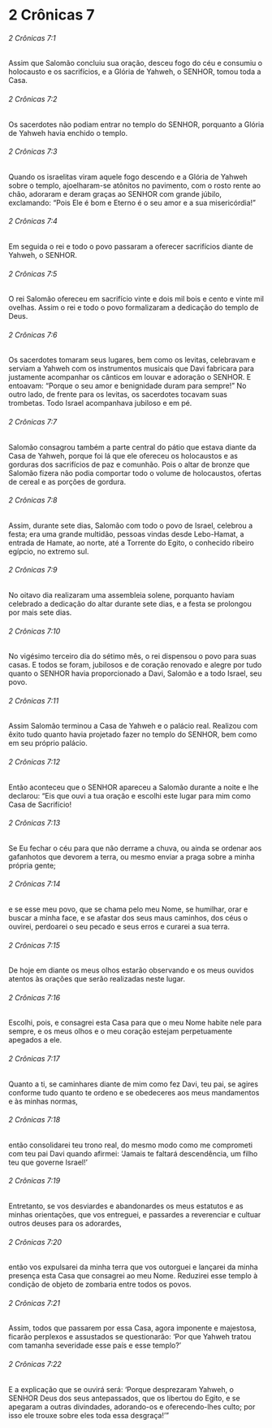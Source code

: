 # 2 Crônicas 7

###### 2 Crônicas 7:1

Assim que Salomão concluiu sua oração, desceu fogo do céu e consumiu o holocausto e os sacrifícios, e a Glória de Yahweh, o SENHOR, tomou toda a Casa.

###### 2 Crônicas 7:2

Os sacerdotes não podiam entrar no templo do SENHOR, porquanto a Glória de Yahweh havia enchido o templo.

###### 2 Crônicas 7:3

Quando os israelitas viram aquele fogo descendo e a Glória de Yahweh sobre o templo, ajoelharam-se atônitos no pavimento, com o rosto rente ao chão, adoraram e deram graças ao SENHOR com grande júbilo, exclamando: “Pois Ele é bom e Eterno é o seu amor e a sua misericórdia!”

###### 2 Crônicas 7:4

Em seguida o rei e todo o povo passaram a oferecer sacrifícios diante de Yahweh, o SENHOR.

###### 2 Crônicas 7:5

O rei Salomão ofereceu em sacrifício vinte e dois mil bois e cento e vinte mil ovelhas. Assim o rei e todo o povo formalizaram a dedicação do templo de Deus.

###### 2 Crônicas 7:6

Os sacerdotes tomaram seus lugares, bem como os levitas, celebravam e serviam a Yahweh com os instrumentos musicais que Davi fabricara para justamente acompanhar os cânticos em louvar e adoração o SENHOR. E entoavam: “Porque o seu amor e benignidade duram para sempre!” No outro lado, de frente para os levitas, os sacerdotes tocavam suas trombetas. Todo Israel acompanhava jubiloso e em pé.

###### 2 Crônicas 7:7

Salomão consagrou também a parte central do pátio que estava diante da Casa de Yahweh, porque foi lá que ele ofereceu os holocaustos e as gorduras dos sacrifícios de paz e comunhão. Pois o altar de bronze que Salomão fizera não podia comportar todo o volume de holocaustos, ofertas de cereal e as porções de gordura.

###### 2 Crônicas 7:8

Assim, durante sete dias, Salomão com todo o povo de Israel, celebrou a festa; era uma grande multidão, pessoas vindas desde Lebo-Hamat, a entrada de Hamate, ao norte, até a Torrente do Egito, o conhecido ribeiro egípcio, no extremo sul.

###### 2 Crônicas 7:9

No oitavo dia realizaram uma assembleia solene, porquanto haviam celebrado a dedicação do altar durante sete dias, e a festa se prolongou por mais sete dias.

###### 2 Crônicas 7:10

No vigésimo terceiro dia do sétimo mês, o rei dispensou o povo para suas casas. E todos se foram, jubilosos e de coração renovado e alegre por tudo quanto o SENHOR havia proporcionado a Davi, Salomão e a todo Israel, seu povo.

###### 2 Crônicas 7:11

Assim Salomão terminou a Casa de Yahweh e o palácio real. Realizou com êxito tudo quanto havia projetado fazer no templo do SENHOR, bem como em seu próprio palácio.

###### 2 Crônicas 7:12

Então aconteceu que o SENHOR apareceu a Salomão durante a noite e lhe declarou: “Eis que ouvi a tua oração e escolhi este lugar para mim como Casa de Sacrifício!

###### 2 Crônicas 7:13

Se Eu fechar o céu para que não derrame a chuva, ou ainda se ordenar aos gafanhotos que devorem a terra, ou mesmo enviar a praga sobre a minha própria gente;

###### 2 Crônicas 7:14

e se esse meu povo, que se chama pelo meu Nome, se humilhar, orar e buscar a minha face, e se afastar dos seus maus caminhos, dos céus o ouvirei, perdoarei o seu pecado e seus erros e curarei a sua terra.

###### 2 Crônicas 7:15

De hoje em diante os meus olhos estarão observando e os meus ouvidos atentos às orações que serão realizadas neste lugar.

###### 2 Crônicas 7:16

Escolhi, pois, e consagrei esta Casa para que o meu Nome habite nele para sempre, e os meus olhos e o meu coração estejam perpetuamente apegados a ele.

###### 2 Crônicas 7:17

Quanto a ti, se caminhares diante de mim como fez Davi, teu pai, se agires conforme tudo quanto te ordeno e se obedeceres aos meus mandamentos e às minhas normas,

###### 2 Crônicas 7:18

então consolidarei teu trono real, do mesmo modo como me comprometi com teu pai Davi quando afirmei: ‘Jamais te faltará descendência, um filho teu que governe Israel!’

###### 2 Crônicas 7:19

Entretanto, se vos desviardes e abandonardes os meus estatutos e as minhas orientações, que vos entreguei, e passardes a reverenciar e cultuar outros deuses para os adorardes,

###### 2 Crônicas 7:20

então vos expulsarei da minha terra que vos outorguei e lançarei da minha presença esta Casa que consagrei ao meu Nome. Reduzirei esse templo à condição de objeto de zombaria entre todos os povos.

###### 2 Crônicas 7:21

Assim, todos que passarem por essa Casa, agora imponente e majestosa, ficarão perplexos e assustados se questionarão: ‘Por que Yahweh tratou com tamanha severidade esse país e esse templo?’

###### 2 Crônicas 7:22

E a explicação que se ouvirá será: ‘Porque desprezaram Yahweh, o SENHOR Deus dos seus antepassados, que os libertou do Egito, e se apegaram a outras divindades, adorando-os e oferecendo-lhes culto; por isso ele trouxe sobre eles toda essa desgraça!’”


